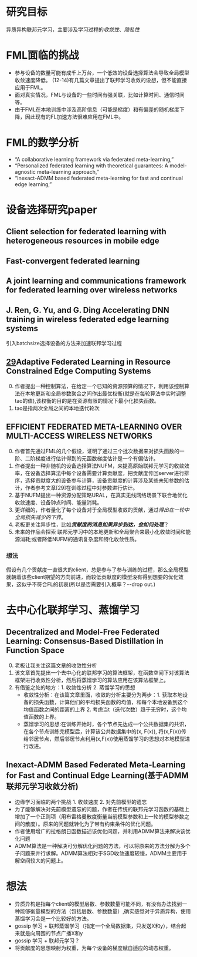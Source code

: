 # 研究目标
异质异构联邦元学习，主要涉及学习过程的*收敛性*、*隐私性*

# FML面临的挑战
+ 参与设备的数量可能有成千上万台，一个低效的设备选择算法会导致全局模型收敛速度降低。
(12-14)有几篇文章提出了联邦学习收敛的设想，但不能直接应用于FML。
+ 面对真实情况，FML与设备的一些时间有强关联，比如计算时间、通信时间等。
+ 由于FML在本地训练中涉及高阶信息（可能是梯度）和有偏差的随机梯度下降，因此现有的FL加速方法很难应用在FML中。

# FML的数学分析
+ “A collaborative learning framework via federated meta-learning,”
+ “Personalized federated learning with theoretical guarantees: A model-agnostic meta-learning approach,”
+ “Inexact-ADMM based federated meta-learning for fast and continual edge learning,”

# 设备选择研究paper
## Client selection for federated learning with heterogeneous resources in mobile edge

## Fast-convergent federated learning

## A joint learning and communications framework for federated learning over wireless networks

## J. Ren, G. Yu, and G. Ding Accelerating DNN training in wireless federated edge learning systems
引入batchsize选择设备的方法来加速联邦学习过程
## [29](./source/../adaptive_fed.md)Adaptive Federated Learning in Resource Constrained Edge Computing Systems
0. 作者提出一种控制算法，在给定一个已知的资源预算的情况下，利用该控制算法在本地更新和全局参数聚合之间作出最优权衡(就是在每轮算法中实时调整tao的值),该权衡的目的是在资源有限的情况下最小化损失函数。
1. tao是指两次全局之间的本地迭代轮次

## EFFICIENT FEDERATED META-LEARNING OVER MULTI-ACCESS WIRELESS NETWORKS
0. 作者首先通过FML的几个假设，证明了通过三个批次数据来对损失函数的一阶、二阶梯度进行估计得到的元函数梯度估计是一个有偏估计。
1. 作者提出一种非随机的设备选择算法NUFM，来提高原始联邦元学习的收敛效率，在设备选择算法中每个设备需要计算贡献度，把贡献度传回server进行排序，选择贡献度大的设备参与计算，设备贡献度的计算涉及某些未知参数的估计，作者参考文章[29]在训练过程中对参数进行估计。
2. 基于NUFM提出一种资源分配策略URAL，在真实无线网络场景下联合地优化收敛速度、设备钟点时间、能量消耗。
3. 更详细的，作者量化了每个设备对于全局模型收敛的贡献，通过*得出在一轮中全局损失减少的下界*。
4. 老板更关注异步性，比如***贡献度的消息如果异步到达，会如何处理***？
5. 未来的作品会探索 联邦元学习中的本地更新和全局聚合来最小化收敛时间和能源消耗;或者降低NUFM的通讯复杂度和特化收敛性质。

### 想法
假设有几个贡献度一直很大的client，总是参与了参与训练的过程，那么全局模型就朝着该些client期望的方向前进，而较低贡献度的模型没有得到想要的优化效果，这似乎不符合FL的初衷(所以是否需要引入概率？--drop out.)

# 去中心化联邦学习、蒸馏学习
## Decentralized and Model-Free Federated Learning: Consensus-Based Distillation in Function Space
0. 老板让我关注这篇文章的收敛性分析
1. 该文章首先提出一个去中心化的联邦学习的算法框架，在函数空间下对该算法框架进行收敛性分析，然后将蒸馏学习的算法应用在该算法框架上。
2. 有借鉴之处的地方：1. 收敛性分析 2. 蒸馏学习的思想
   + 收敛性分析：在该篇文章里面，收敛的分析主要分为两步：1. 获取本地设备的损失函数，计算他们的平均损失函数的均值，和每个本地设备到这个均值函数之间的距离的上界 2. 考虑当t（迭代次数）趋于无穷时，这个均值函数的上界。
   + 蒸馏学习的思想:在训练开始时，各个节点先达成一个公共数据集的共识，在各个节点训练完模型后，计算该公共数据集中的(x, F(x)), 将(x,F(x))传给邻居节点，然后邻居节点利用(x,F(x))使用蒸馏学习的思想对本地模型进行改进。

## Inexact-ADMM Based Federated Meta-Learning for Fast and Continual Edge Learning(基于ADMM联邦元学习收敛分析)
+ 边缘学习面临的两个挑战 1. 收敛速度 2. 对先前模型的遗忘
+ 为了能够解决对先前模型遗忘的问题，作者在传统的联邦元学习函数的基础上增加了一个正则项（用布雷格曼散度衡量当前模型参数和上一轮的模型参数之间的散度）。原来的问题就转化为了带有约束条件的优化问题。
+ 作者使用增广的拉格朗日函数描述该优化问题，并利用ADMM算法来解决该优化问题
+ ADMM算法是一种解决可分解优化问题的方法，可以将原来的方法分解为多个子问题来并行求解。ADMM算法相对于SGD收敛速度较慢，ADMM主要用于解空间较大的问题上。


# 想法
+ 异质异构是指每个client的模型层数、参数数量可能不同，有没有办法找到一种能够衡量模型的方法（包括层数、参数数量）,确实感觉对于异质异构，使用蒸馏学习会是一个比较好的方法。
+ gossip 学习 + 联邦蒸馏学习（指定一个全局数据集，只发送X和y），结合起来就是向周围的节点广播X和y
+ gossip 学习 + 联邦元学习？
+ 将贡献度的思想映射为权重，为每个设备的梯度赋自适应的动态权重。